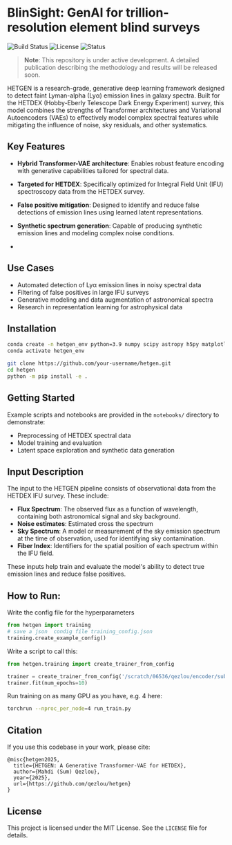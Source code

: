 # BlinSight: GenAI for trillion-resolution element blind surveys
![Build Status](https://img.shields.io/badge/build-passing-brightgreen)
![License](https://img.shields.io/github/license/qezlou/hetgen)
![Status](https://img.shields.io/badge/status-in--progress-yellow)

> **Note**: This repository is under active development. A detailed publication describing the methodology and results will be released soon.

HETGEN is a research-grade, generative deep learning framework designed to detect faint Lyman-alpha (Lyα) emission lines in galaxy spectra. Built for the HETDEX (Hobby-Eberly Telescope Dark Energy Experiment) survey, this model combines the strengths of Transformer architectures and Variational Autoencoders (VAEs) to effectively model complex spectral features while mitigating the influence of noise, sky residuals, and other systematics.

## Key Features

- **Hybrid Transformer-VAE architecture**: Enables robust feature encoding with generative capabilities tailored for spectral data.
- **Targeted for HETDEX**: Specifically optimized for Integral Field Unit (IFU) spectroscopy data from the HETDEX survey.
- **False positive mitigation**: Designed to identify and reduce false detections of emission lines using learned latent representations.
- **Synthetic spectrum generation**: Capable of producing synthetic emission lines and modeling complex noise conditions.

- 

## Use Cases

- Automated detection of Lyα emission lines in noisy spectral data
- Filtering of false positives in large IFU surveys
- Generative modeling and data augmentation of astronomical spectra
- Research in representation learning for astrophysical data

## Installation

```bash
conda create -n hetgen_env python=3.9 numpy scipy astropy h5py matplotlib tqdm pytorch torchvision -c pytorch -c conda-forge
conda activate hetgen_env

git clone https://github.com/your-username/hetgen.git
cd hetgen
python -m pip install -e .
```


## Getting Started

Example scripts and notebooks are provided in the `notebooks/` directory to demonstrate:
- Preprocessing of HETDEX spectral data
- Model training and evaluation
- Latent space exploration and synthetic data generation

## Input Description

The input to the HETGEN pipeline consists of observational data from the HETDEX IFU survey. These include:

- **Flux Spectrum**: The observed flux as a function of wavelength, containing both astronomical signal and sky background.
- **Noise estimates**: Estimated cross the spectrum
- **Sky Spectrum**: A model or measurement of the sky emission spectrum at the time of observation, used for identifying sky contamination.
- **Fiber Index**: Identifiers for the spatial position of each spectrum within the IFU field.

These inputs help train and evaluate the model's ability to detect true emission lines and reduce false positives.

## How to Run:
Write the config file for the hyperparameters
```py
from hetgen import training
# save a json  condig file training_config.json
training.create_example_config()
```
Write a script to call this:
```py
from hetgen.training import create_trainer_from_config

trainer = create_trainer_from_config('/scratch/06536/qezlou/encoder/submit/training_config.json')
trainer.fit(num_epochs=10)
```

Run training on as many GPU as you have, e.g. 4 here:

```sh
torchrun --nproc_per_node=4 run_train.py
```



## Citation

If you use this codebase in your work, please cite:

```
@misc{hetgen2025,
  title={HETGEN: A Generative Transformer-VAE for HETDEX},
  author={Mahdi (Sum) Qezlou},
  year={2025},
  url={https://github.com/qezlou/hetgen}
}
```

## License

This project is licensed under the MIT License. See the `LICENSE` file for details.
